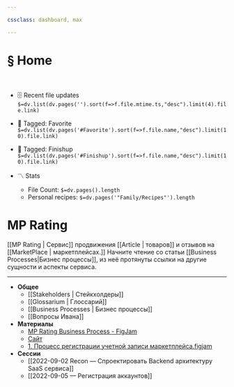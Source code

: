 ```yaml
---

cssclass: dashboard, max

---
```



# § Home
ㅤ
- 🗄️ Recent file updates
 `$=dv.list(dv.pages('').sort(f=>f.file.mtime.ts,"desc").limit(4).file.link)`
 
 - 🔖 Tagged:  Favorite 
 `$=dv.list(dv.pages('#Favorite').sort(f=>f.file.name,"desc").limit(10).file.link)`

 - 🏁 Tagged:  Finishup 
 `$=dv.list(dv.pages('#Finishup').sort(f=>f.file.name,"desc").limit(10).file.link)`

- 〽️ Stats
	-  File Count: `$=dv.pages().length`
	-  Personal recipes: `$=dv.pages('"Family/Recipes"').length`
# MP Rating

[[MP Rating | Сервис]] продвижения [[Article | товаров]] и отзывов на [[MarketPlace | маркетплейсах.]] Начните чтение со статьи [[Business Processes|Бизнес процессы]], из неё протянуты ссылки на другие сущности и аспекты сервиса. 

---

- **Общее**
	- [[Stakeholders | Стейкхолдеры]]
	- [[Glossarium | Глоссарий]]
	- [[Business Processes | Бизнес процессы]]
	- [[Вопросы Ивана]]
- **Материалы**
	- [MP Rating Business Process - FigJam](https://www.figma.com/file/Zq9PuRcc7jOjEzvid8yBgE/Business-Process?node-id=0%3A1)
	- [Сайт](https://mprating.ru/) 
	- [1. Процесс регистрации учетной записи маркетплейса.figjam](https://www.figma.com/file/3OSMVDmiaXHtAHhN5JLH2o/1.-%D0%9F%D1%80%D0%BE%D1%86%D0%B5%D1%81%D1%81-%D1%80%D0%B5%D0%B3%D0%B8%D1%81%D1%82%D1%80%D0%B0%D1%86%D0%B8%D0%B8-%D1%83%D1%87%D0%B5%D1%82%D0%BD%D0%BE%D0%B9-%D0%B7%D0%B0%D0%BF%D0%B8%D1%81%D0%B8-%D0%BC%D0%B0%D1%80%D0%BA%D0%B5%D1%82%D0%BF%D0%BB%D0%B5%D0%B9%D1%81%D0%B0?node-id=0%3A1)
- **Сессии**
	- [[2022-09-02 Recon — Спроектировать Backend архитектуру SaaS сервиса]]
	- [[2022-09-05 — Регистрация аккаунтов]]

